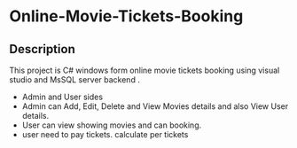 # Online-Movie-Tickets-Booking

## Description
This project is C# windows form online movie tickets booking using visual studio and MsSQL server backend . 
- Admin and User sides
- Admin can Add, Edit, Delete and View Movies details and also View User details.
- User can view showing movies and can booking.
- user need to pay tickets. calculate per tickets 

